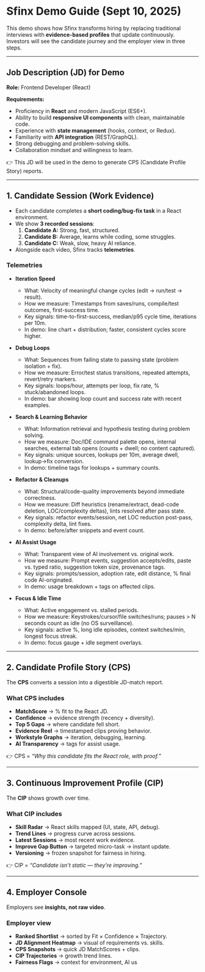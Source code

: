 # Sfinx Demo Guide (Sept 10, 2025)

This demo shows how Sfinx transforms hiring by replacing traditional interviews with **evidence-based profiles** that update continuously.  
Investors will see the candidate journey and the employer view in three steps.

---

## Job Description (JD) for Demo

**Role:** Frontend Developer (React)

**Requirements:**

-   Proficiency in **React** and modern JavaScript (ES6+).
-   Ability to build **responsive UI components** with clean, maintainable code.
-   Experience with **state management** (hooks, context, or Redux).
-   Familiarity with **API integration** (REST/GraphQL).
-   Strong debugging and problem-solving skills.
-   Collaboration mindset and willingness to learn.

👉 This JD will be used in the demo to generate CPS (Candidate Profile Story) reports.

---

## 1. Candidate Session (Work Evidence)

-   Each candidate completes a **short coding/bug-fix task** in a React environment.
-   We show **3 recorded sessions**:
    1. **Candidate A:** Strong, fast, structured.
    2. **Candidate B:** Average, learns while coding, some struggles.
    3. **Candidate C:** Weak, slow, heavy AI reliance.
-   Alongside each video, Sfinx tracks **telemetries**.

### Telemetries

-   **Iteration Speed**

    -   What: Velocity of meaningful change cycles (edit → run/test → result).
    -   How we measure: Timestamps from saves/runs, compile/test outcomes, first-success time.
    -   Key signals: time-to-first-success, median/p95 cycle time, iterations per 10m.
    -   In demo: line chart + distribution; faster, consistent cycles score higher.

-   **Debug Loops**

    -   What: Sequences from failing state to passing state (problem isolation + fix).
    -   How we measure: Error/test status transitions, repeated attempts, revert/retry markers.
    -   Key signals: loops/hour, attempts per loop, fix rate, % stuck/abandoned loops.
    -   In demo: bar showing loop count and success rate with recent examples.

-   **Search & Learning Behavior**

    -   What: Information retrieval and hypothesis testing during problem solving.
    -   How we measure: Doc/IDE command palette opens, internal searches, external tab opens (counts + dwell; no content captured).
    -   Key signals: unique sources, lookups per 10m, average dwell, lookup→fix conversion.
    -   In demo: timeline tags for lookups + summary counts.

-   **Refactor & Cleanups**

    -   What: Structural/code-quality improvements beyond immediate correctness.
    -   How we measure: Diff heuristics (rename/extract, dead-code deletion, LOC/complexity deltas), lints resolved after pass state.
    -   Key signals: refactor events/session, net LOC reduction post-pass, complexity delta, lint fixes.
    -   In demo: before/after snippets and event count.

-   **AI Assist Usage**

    -   What: Transparent view of AI involvement vs. original work.
    -   How we measure: Prompt events, suggestion accepts/edits, paste vs. typed ratio, suggestion token size, provenance tags.
    -   Key signals: prompts/session, adoption rate, edit distance, % final code AI-originated.
    -   In demo: usage breakdown + tags on affected clips.

-   **Focus & Idle Time**
    -   What: Active engagement vs. stalled periods.
    -   How we measure: Keystrokes/cursor/file switches/runs; pauses > N seconds count as idle (no OS surveillance).
    -   Key signals: active %, long idle episodes, context switches/min, longest focus streak.
    -   In demo: focus gauge + idle segment overlays.

---

## 2. Candidate Profile Story (CPS)

The **CPS** converts a session into a digestible JD-match report.

### What CPS includes

-   **MatchScore** → % fit to the React JD.
-   **Confidence** → evidence strength (recency + diversity).
-   **Top 5 Gaps** → where candidate fell short.
-   **Evidence Reel** → timestamped clips proving behavior.
-   **Workstyle Graphs** → iteration, debugging, learning.
-   **AI Transparency** → tags for assist usage.

👉 CPS = _“Why this candidate fits the React role, with proof.”_

---

## 3. Continuous Improvement Profile (CIP)

The **CIP** shows growth over time.

### What CIP includes

-   **Skill Radar** → React skills mapped (UI, state, API, debug).
-   **Trend Lines** → progress curve across sessions.
-   **Latest Sessions** → most recent work evidence.
-   **Improve Gap Button** → targeted micro-task → instant update.
-   **Versioning** → frozen snapshot for fairness in hiring.

👉 CIP = _“Candidate isn’t static — they’re improving.”_

---

## 4. Employer Console

Employers see **insights, not raw video**.

### Employer view

-   **Ranked Shortlist** → sorted by Fit × Confidence × Trajectory.
-   **JD Alignment Heatmap** → visual of requirements vs. skills.
-   **CPS Snapshots** → quick JD MatchScores + clips.
-   **CIP Trajectories** → growth trend lines.
-   **Fairness Flags** → context for environment, AI us
